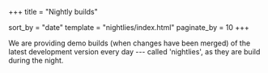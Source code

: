 +++
title = "Nightly builds"

sort_by = "date"
template = "nightlies/index.html"
paginate_by = 10
+++

We are providing demo builds (when changes have been merged) of the latest development version every day --- called 'nightlies', as they are build during the night.

